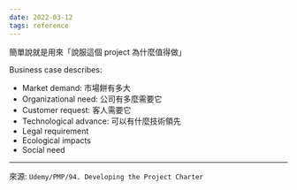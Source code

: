 ```yaml
---
date: 2022-03-12
tags: reference
---
```


簡單說就是用來「說服這個 project 為什麼值得做」

Business case describes:
- Market demand: 市場餅有多大
- Organizational need: 公司有多麼需要它
- Customer request: 客人需要它
- Technological advance: 可以有什麼技術領先
- Legal requirement
- Ecological impacts
- Social need


---
來源:  `Udemy/PMP/94. Developing the Project Charter`